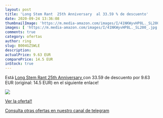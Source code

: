 ```yaml
---
layout: post
title: 'Long Stem Rant  25th Anniversary  al 33.59 % de descuento'
date: 2020-09-24 13:36:08
thumbnailImage: 'https://m.media-amazon.com/images/I/41NKWyvHP8L._SL200_.jpg'
images: [ 'https://m.media-amazon.com/images/I/41NKWyvHP8L._SL200_.jpg' ]
comments: true
category: ofertas
author: ring
slug: B004GZSWLE
description:
actualPrice: 9.63 EUR
comparePrice: 14.5 EUR
inStock: true
---
```


Está [Long Stem Rant  25th Anniversary ](https://www.amazon.com/dp/B004GZSWLE/?tag=redken08-20) con 33.59 de descuento por 9.63 EUR (original: 14.5 EUR) en el siguiente enlace!

[![](https://m.media-amazon.com/images/I/41NKWyvHP8L._SL200_.jpg)](https://www.amazon.com/dp/B004GZSWLE/?tag=redken08-20)

[Ver la oferta!!](https://www.amazon.com/dp/B004GZSWLE/?tag=redken08-20)

[Consulta otras ofertas en nuestro canal de telegram](https://t.me/s/ofertas25)
